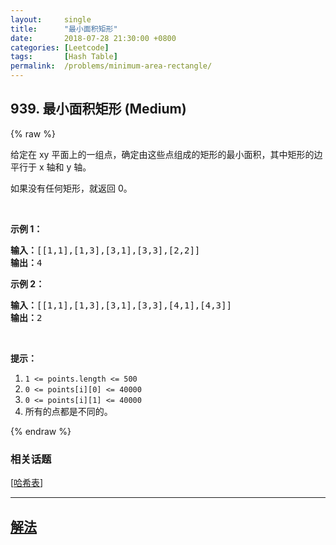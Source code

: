 ```yaml
---
layout:     single
title:      "最小面积矩形"
date:       2018-07-28 21:30:00 +0800
categories: [Leetcode]
tags:       [Hash Table]
permalink:  /problems/minimum-area-rectangle/
---
```


## 939. 最小面积矩形 (Medium)

{% raw %}

<p>给定在 xy 平面上的一组点，确定由这些点组成的矩形的最小面积，其中矩形的边平行于 x 轴和 y 轴。</p>

<p>如果没有任何矩形，就返回 0。</p>

<p>&nbsp;</p>

<p><strong>示例 1：</strong></p>

<pre><strong>输入：</strong>[[1,1],[1,3],[3,1],[3,3],[2,2]]
<strong>输出：</strong>4
</pre>

<p><strong>示例 2：</strong></p>

<pre><strong>输入：</strong>[[1,1],[1,3],[3,1],[3,3],[4,1],[4,3]]
<strong>输出：</strong>2
</pre>

<p>&nbsp;</p>

<p><strong>提示：</strong></p>

<ol>
	<li><code>1 &lt;= points.length &lt;= 500</code></li>
	<li><code>0 &lt;=&nbsp;points[i][0] &lt;=&nbsp;40000</code></li>
	<li><code>0 &lt;=&nbsp;points[i][1] &lt;=&nbsp;40000</code></li>
	<li>所有的点都是不同的。</li>
</ol>

{% endraw %}

### 相关话题
  [[哈希表](https://github.com/openset/leetcode/tree/master/tag/hash-table/README.md)]

---

## [解法](https://github.com/openset/leetcode/tree/master/problems/minimum-area-rectangle)
